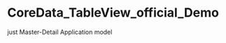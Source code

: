 CoreData_TableView_official_Demo
================================
just Master-Detail Application model
